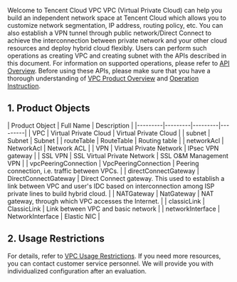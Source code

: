 Welcome to Tencent Cloud VPC
VPC (Virtual Private Cloud) can help you build an independent network space at Tencent Cloud which allows you to customize network segmentation, IP address, routing policy, etc. You can also establish a VPN tunnel through public network/Direct Connect to achieve the interconnection between private network and your other cloud resources and deploy hybrid cloud flexibly. 
Users can perform such operations as creating VPC and creating subnet with the APIs described in this document. For information on supported operations, please refer to <a href="https://www.qcloud.com/doc/api/245/909" title="API Overview">API Overview</a>. 
Before using these APIs, please make sure that you have a thorough understanding of <a href="https://www.qcloud.com/doc/product/215/535" title="VPC Product Overview">VPC Product Overview</a> and <a href="https://www.qcloud.com/doc/product/215/1178" title="Operation Instruction">Operation Instruction</a>. 

## 1. Product Objects
| Product Object | Full Name  | Description |
|---------|---------|---------|---------|
| VPC  | Virtual Private Cloud | Virtual Private Cloud |
| subnet | Subnet | Subnet |
| routeTable | RouteTable | Routing table |
| networkAcl | NetworkAcl | Network ACL |
| VPN | Virtual Private Network | IPsec VPN gateway |
| SSL VPN | SSL Virtual Private Network | SSL O&M Management VPN |
| vpcPeeringConnection | VpcPeeringConnection | Peering connection, i.e. traffic between VPCs.  |
| directConnectGateway | DirectConnectGateway | Direct Connect gateway. This used to establish a link between VPC and user's IDC based on interconnection among ISP private lines to build hybrid cloud.  |
| NATGateway | NatGateway | NAT gateway, through which VPC accesses the Internet.  |
| classicLink | ClassicLink | Link between VPC and basic network |
| networkInterface | NetworkInterface | Elastic NIC |

## 2. Usage Restrictions
For details, refer to <a href="https://www.qcloud.com/doc/product/215/537" title="VPC Usage Restrictions">VPC Usage Restrictions</a>. If you need more resources, you can contact customer service personnel. We will provide you with individualized configuration after an evaluation.
